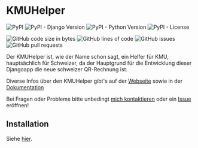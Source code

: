 # KMUHelper

![PyPI](https://img.shields.io/pypi/v/django-kmuhelper)
![PyPI - Django Version](https://img.shields.io/pypi/djversions/django-kmuhelper)
![PyPI - Python Version](https://img.shields.io/pypi/pyversions/django-kmuhelper)
![PyPI - License](https://img.shields.io/pypi/l/django-kmuhelper)

![GitHub code size in bytes](https://img.shields.io/github/languages/code-size/rafaelurben/django-kmuhelper)
![GitHub lines of code](https://img.shields.io/tokei/lines/github.com/rafaelurben/django-kmuhelper)
![GitHub issues](https://img.shields.io/github/issues/rafaelurben/django-kmuhelper)
![GitHub pull requests](https://img.shields.io/github/issues-pr/rafaelurben/django-kmuhelper)

Der KMUHelper ist, wie der Name schon sagt, ein Helfer für KMU, hauptsächlich für Schweizer, da der Hauptgrund für
die Entwicklung dieser Djangoapp die neue schweizer QR-Rechnung ist.

Diverse Infos über den KMUHelper gibt's auf der [Webseite](https://rafaelurben.github.io/kmuhelper/) sowie in der [Dokumentation](https://rafaelurben.github.io/django-kmuhelper/)

Bei Fragen oder Probleme bitte unbedingt [mich kontaktieren](https://rafaelurben.github.io/kmuhelper/kontakt) oder ein [Issue](https://github.com/rafaelurben/django-kmuhelper/issues) eröffnen!

## Installation

Siehe [hier](https://rafaelurben.github.io/django-kmuhelper/installation).

